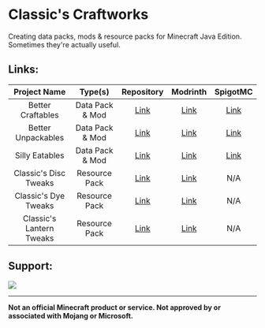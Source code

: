 # Classic's Craftworks

Creating data packs, mods & resource packs for Minecraft Java Edition. Sometimes they're actually useful.

## Links:

| Project Name | Type(s) | Repository | Modrinth | SpigotMC
| :--: | :--: | :--: | :--: | :--: |
Better Craftables | Data Pack & Mod | [Link](https://github.com/Classics-Craftworks/Better-Craftables) | [Link](https://modrinth.com/datapack/better-craftables) | [Link](https://www.spigotmc.org/resources/better-craftables.108728)
Better Unpackables | Data Pack & Mod | [Link](https://github.com/Classics-Craftworks/Better-Unpackables) | [Link](https://modrinth.com/datapack/better-unpackables) | [Link](https://www.spigotmc.org/resources/better-unpackables.120335)
Silly Eatables | Data Pack & Mod | [Link](https://github.com/Classics-Craftworks/Silly-Eatables) | [Link](https://modrinth.com/datapack/silly-eatables) | [Link](https://www.spigotmc.org/resources/silly-eatables.116362)
Classic's Disc Tweaks | Resource Pack | [Link](https://github.com/Classics-Craftworks/Classics-Disc-Tweaks) | [Link](https://modrinth.com/resourcepack/classics-disc-tweaks) | N/A
Classic's Dye Tweaks | Resource Pack | [Link](https://github.com/Classics-Craftworks/Classics-Dye-Tweaks) | [Link](https://modrinth.com/resourcepack/classics-dye-tweaks) | N/A
Classic's Lantern Tweaks | Resource Pack | [Link](https://github.com/Classics-Craftworks/Classics-Lantern-Tweaks) | [Link](https://modrinth.com/resourcepack/classics-lantern-tweaks) | N/A

## Support:
[![](https://img.shields.io/discord/1107084025442607206?label=Discord&style=for-the-badge&color=5865F2&logo=discord)](https://discord.gg/vZJSDjPcmu)

***

**Not an official Minecraft product or service. Not approved by or associated with Mojang or Microsoft.**